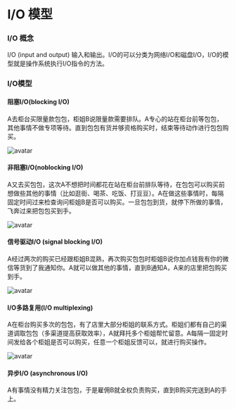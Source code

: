 # I/O 模型

### I/O 概念

I/O (input and output) 输入和输出。I/O的可以分类为网络I/O和磁盘I/O，I/O的模型就是操作系统执行I/O指令的方法。

### I/O模型

#### 阻塞I/O(blocking I/O)

A去柜台买限量款包包，柜姐B说限量款需要排队。A专心的站在柜台前等包包，其他事情不做专项等待。直到包包有货并够资格购买时，结束等待动作进行包包购买。

![avatar]()

#### 非阻塞I/O(noblocking I/O)

A又去买包包，这次A不想把时间都花在站在柜台前排队等待，在包包可以购买前想做些其他的事情（比如逛街、喝茶、吃饭、打豆豆）。A在做这些事情时，每隔固定时间过来检查询问柜姐B是否可以购买。一旦包包到货，就停下所做的事情，飞奔过来把包包买到手。

![avatar]()

#### 信号驱动I/O (signal blocking I/O)

A经过两次的购买已经跟柜姐B混熟，再次购买包包时柜姐B说你加点钱我有你的微信等货到了我通知你。A就可以做其他的事情，直到B通知A，A来的店里把包购买到手。

![avatar]()

#### I/O多路复用(I/O multiplexing)

A在柜台购买多次的包包，有了店里大部分柜姐的联系方式。柜姐们都有自己的渠道调取包包（多渠道提高获取效率），A就拜托多个柜姐帮忙留意。A每隔一固定时间发给各个柜姐是否可以购买，任意一个柜姐反馈可以，就进行购买操作。

![avatar]()

#### 异步I/O (asynchronous I/O)

A有事情没有精力关注包包，于是雇佣B就全权负责购买，直到B购买完送到A的手上。
